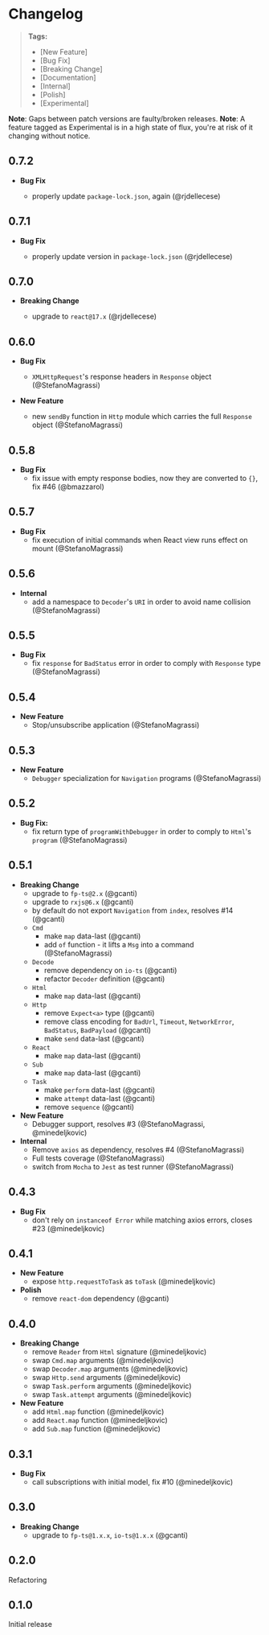 # Changelog

> **Tags:**
>
> - [New Feature]
> - [Bug Fix]
> - [Breaking Change]
> - [Documentation]
> - [Internal]
> - [Polish]
> - [Experimental]

**Note**: Gaps between patch versions are faulty/broken releases. **Note**: A feature tagged as Experimental is in a
high state of flux, you're at risk of it changing without notice.

## 0.7.2

- **Bug Fix**

  - properly update `package-lock.json`, again (@rjdellecese)

## 0.7.1

- **Bug Fix**

  - properly update version in `package-lock.json` (@rjdellecese)

## 0.7.0

- **Breaking Change**

  - upgrade to `react@17.x` (@rjdellecese)

## 0.6.0

- **Bug Fix**

  - `XMLHttpRequest`'s response headers in `Response` object (@StefanoMagrassi)

- **New Feature**
  - new `sendBy` function in `Http` module which carries the full `Response` object (@StefanoMagrassi)

## 0.5.8

- **Bug Fix**
  - fix issue with empty response bodies, now they are converted to `{}`, fix #46 (@bmazzarol)

## 0.5.7

- **Bug Fix**
  - fix execution of initial commands when React view runs effect on mount (@StefanoMagrassi)

## 0.5.6

- **Internal**
  - add a namespace to `Decoder`'s `URI` in order to avoid name collision (@StefanoMagrassi)

## 0.5.5

- **Bug Fix**
  - fix `response` for `BadStatus` error in order to comply with `Response` type (@StefanoMagrassi)

## 0.5.4

- **New Feature**
  - Stop/unsubscribe application (@StefanoMagrassi)

## 0.5.3

- **New Feature**
  - `Debugger` specialization for `Navigation` programs (@StefanoMagrassi)

## 0.5.2

- **Bug Fix:**
  - fix return type of `programWithDebugger` in order to comply to `Html`'s `program` (@StefanoMagrassi)

## 0.5.1

- **Breaking Change**
  - upgrade to `fp-ts@2.x` (@gcanti)
  - upgrade to `rxjs@6.x` (@gcanti)
  - by default do not export `Navigation` from `index`, resolves #14 (@gcanti)
  - `Cmd`
    - make `map` data-last (@gcanti)
    - add `of` function - it lifts a `Msg` into a command (@StefanoMagrassi)
  - `Decode`
    - remove dependency on `io-ts` (@gcanti)
    - refactor `Decoder` definition (@gcanti)
  - `Html`
    - make `map` data-last (@gcanti)
  - `Http`
    - remove `Expect<a>` type (@gcanti)
    - remove class encoding for `BadUrl`, `Timeout`, `NetworkError`, `BadStatus`, `BadPayload` (@gcanti)
    - make `send` data-last (@gcanti)
  - `React`
    - make `map` data-last (@gcanti)
  - `Sub`
    - make `map` data-last (@gcanti)
  - `Task`
    - make `perform` data-last (@gcanti)
    - make `attempt` data-last (@gcanti)
    - remove `sequence` (@gcanti)
- **New Feature**
  - Debugger support, resolves #3 (@StefanoMagrassi, @minedeljkovic)
- **Internal**
  - Remove `axios` as dependency, resolves #4 (@StefanoMagrassi)
  - Full tests coverage (@StefanoMagrassi)
  - switch from `Mocha` to `Jest` as test runner (@StefanoMagrassi)

## 0.4.3

- **Bug Fix**
  - don't rely on `instanceof Error` while matching axios errors, closes #23 (@minedeljkovic)

## 0.4.1

- **New Feature**
  - expose `http.requestToTask` as `toTask` (@minedeljkovic)
- **Polish**
  - remove `react-dom` dependency (@gcanti)

## 0.4.0

- **Breaking Change**
  - remove `Reader` from `Html` signature (@minedeljkovic)
  - swap `Cmd.map` arguments (@minedeljkovic)
  - swap `Decoder.map` arguments (@minedeljkovic)
  - swap `Http.send` arguments (@minedeljkovic)
  - swap `Task.perform` arguments (@minedeljkovic)
  - swap `Task.attempt` arguments (@minedeljkovic)
- **New Feature**
  - add `Html.map` function (@minedeljkovic)
  - add `React.map` function (@minedeljkovic)
  - add `Sub.map` function (@minedeljkovic)

## 0.3.1

- **Bug Fix**
  - call subscriptions with initial model, fix #10 (@minedeljkovic)

## 0.3.0

- **Breaking Change**
  - upgrade to `fp-ts@1.x.x`, `io-ts@1.x.x` (@gcanti)

## 0.2.0

Refactoring

## 0.1.0

Initial release
